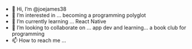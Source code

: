 - 👋 Hi, I’m @joejames38
- 👀 I’m interested in ... becoming a programming polyglot
- 🌱 I’m currently learning ... React Native
- 💞️ I’m looking to collaborate on ... app dev and learning... a book club for programming
- 📫 How to reach me ...

<!---
joejames38/joejames38 is a ✨ special ✨ repository because its `README.md` (this file) appears on your GitHub profile.
You can click the Preview link to take a look at your changes.
--->
